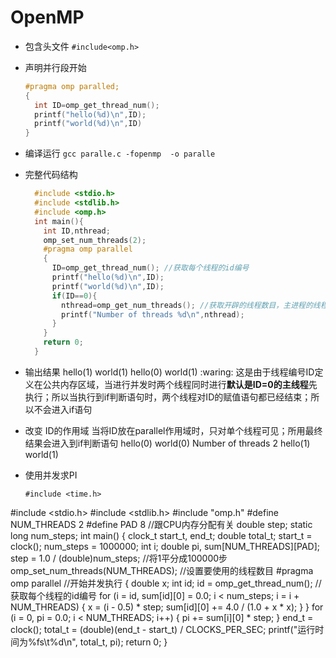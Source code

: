 # OpenMP
+ 包含头文件
  `#include<omp.h>`
+ 声明并行段开始
  ```c
  #pragma omp paralled;
  {
    int ID=omp_get_thread_num();
    printf("hello(%d)\n",ID);
    printf("world(%d)\n",ID)
  }
  ```
+ 编译运行
  `gcc paralle.c -fopenmp  -o paralle`


+ 完整代码结构
  ```c
    #include <stdio.h>
    #include <stdlib.h>
    #include <omp.h>
    int main(){
      int ID,nthread;
      omp_set_num_threads(2);
      #pragma omp parallel 
      {
        ID=omp_get_thread_num(); //获取每个线程的id编号
        printf("hello(%d)\n",ID);
        printf("world(%d)\n",ID);
        if(ID==0){
          nthread=omp_get_num_threads(); //获取开辟的线程数目，主进程的线程id默认为0
          printf("Number of threads %d\n",nthread);
        }
      }
      return 0;
    }
  ```

+ 输出结果
hello(1)
world(1)
hello(0)
world(1)
:waring: 这是由于线程编号ID定义在公共内存区域，当进行并发时两个线程同时进行**默认是ID=0的主线程**先执行；所以当执行到if判断语句时，两个线程对ID的赋值语句都已经结束；所以不会进入if语句
+ 改变 ID的作用域
  当将ID放在parallel作用域时，只对单个线程可见；所用最终结果会进入到if判断语句
  hello(0)
  world(0)
  Number of threads 2
  hello(1)
  world(1)

+ 使用并发求PI
  ```
  #include <time.h>
#include <stdio.h>
#include <stdlib.h>
#include "omp.h"
#define NUM_THREADS 2
#define PAD 8 //跟CPU内存分配有关
double step;
static long num_steps;
int main()
{
  clock_t start_t, end_t;
  double total_t;
  start_t = clock();
  num_steps = 1000000;
  int i;
  double  pi, sum[NUM_THREADS][PAD];
  step = 1.0 / (double)num_steps; //将1平分成100000步
  omp_set_num_threads(NUM_THREADS); //设置要使用的线程数目
#pragma omp parallel  //开始并发执行
  {
    double x;
    int id;
    id = omp_get_thread_num(); //获取每个线程的id编号
    for (i = id, sum[id][0] = 0.0; i < num_steps; i = i + NUM_THREADS)
    {
      x = (i - 0.5) * step;
      sum[id][0] += 4.0 / (1.0 + x * x);
    }
  }
  for (i = 0, pi = 0.0; i < NUM_THREADS; i++)
  {
    pi += sum[i][0] * step;
  }
  end_t = clock();
  total_t = (double)(end_t - start_t) / CLOCKS_PER_SEC;
  printf("运行时间为%fs\t%d\n", total_t, pi);
  return 0;
}
  ```
  

  